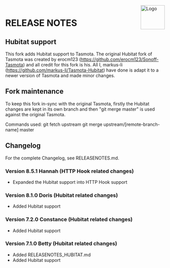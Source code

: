 <img src="https://github.com/arendst/Tasmota/blob/master/tools/logo/TASMOTA_FullLogo_Vector.svg" alt="Logo" align="right" height="76"/>

# RELEASE NOTES

## Hubitat support

This fork adds Hubitat support to Tasmota. The original Hubitat fork of Tasmota was created by erocm123 (https://github.com/erocm123/Sonoff-Tasmota) and all credit for this fork is his. All I, markus-li (https://github.com/markus-li/Tasmota-Hubitat) have done is adapt it to a newer version of Tasmota and made minor changes.

## Fork maintenance

To keep this fork in-sync with the original Tasmota, firstly the Hubitat changes are kept in its own branch and then "git merge master" is used against the original Tasmota.

Commands used:
git fetch upstream
git merge upstream/[remote-branch-name] master

## Changelog

For the complete Changelog, see RELEASENOTES.md.

### Version 8.5.1 Hannah (HTTP Hook related changes)

- Expanded the Hubitat support into HTTP Hook support

### Version 8.1.0 Doris (Hubitat related changes)

- Added Hubitat support

### Version 7.2.0 Constance (Hubitat related changes)

- Added Hubitat support

### Version 7.1.0 Betty (Hubitat related changes)

- Added RELEASENOTES_HUBITAT.md
- Added Hubitat support
